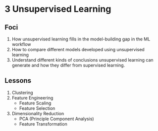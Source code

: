 # 3 Unsupervised Learning

## Foci
1. How unsupervised learning fills in the model-building gap in the ML workflow
2. How to compare different models developed using unsupervised learning
3. Understand different kinds of conclusions unsupervised learning can generate and how they differ from supervised learning.

## Lessons
1. Clustering
2. Feature Engineering
    - Feature Scaling
    - Feature Selection
3. Dimensionality Reduction
    - PCA (Principle Component Analysis)
    - Feature Transformation